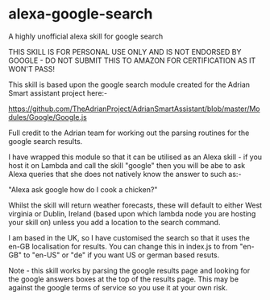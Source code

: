 # alexa-google-search
A highly unofficial alexa skill for google search

THIS SKILL IS FOR PERSONAL USE ONLY AND IS NOT ENDORSED BY GOOGLE - DO NOT SUBMIT THIS TO AMAZON FOR CERTIFICATION AS IT WON'T PASS!

This skill is based upon the google search module created for the Adrian Smart assistant project here:-

https://github.com/TheAdrianProject/AdrianSmartAssistant/blob/master/Modules/Google/Google.js

Full credit to the Adrian team for working out the parsing routines for the google search results.

I have wrapped this module so that it can be utilised as an Alexa skill - if you host it on Lambda and call the skill "google" then you will be abe to ask Alexa queries that she does not natively know the answer to such as:-

"Alexa ask google how do I cook a chicken?"

Whilst the skill will return weather forecasts, these will default to either West virginia or Dublin, Ireland (based upon which lambda node you are hosting your skill on) unless you add a location to the search command.

I am based in the UK, so I have customised the search so that it uses the en-GB localisation for results. You can change this in index.js to from "en-GB" to "en-US" or "de" if you want US or german based resuts.

Note - this skill works by parsing the google results page and looking for the google answers boxes at the top of the results page. This may be against the google terms of service so you use it at your own risk. 
